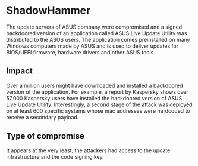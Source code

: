 # ShadowHammer

The update servers of ASUS company were compromised and a signed backdoored
version of an application called ASUS Live Update Utility was distributed to the
ASUS users. The application comes preinstalled on many Windows computers made by
ASUS and is used to deliver updates for BIOS/UEFI firmware, hardware drivers and
other ASUS tools.


## Impact

Over a million users might have downloaded and installed a backdoored version of
the application. For example, a report by Kaspersky shows over 57,000 Kaspersky
users have installed the backdoored version of ASUS Live Update Utility.
Interestingly, a second stage of the attack was deployed on at least 600
specific systems whose mac addresses were hardcoded to receive a secondary
payload.


## Type of compromise

It appears at the very least, the attackers had access to the update
infrastructure and the code signing key.

